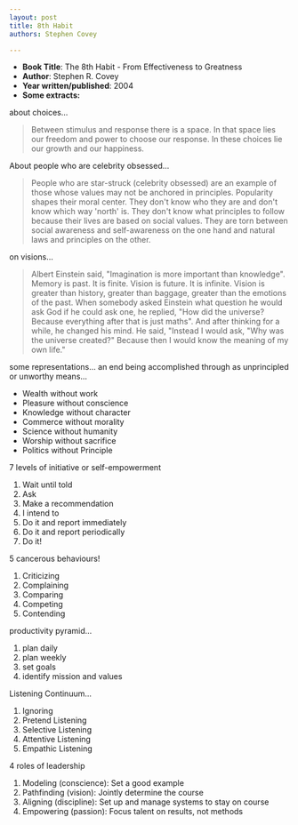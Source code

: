```yaml
---
layout: post
title: 8th Habit
authors: Stephen Covey

---
```


- **Book Title**: The 8th Habit - From Effectiveness to Greatness
- **Author**: Stephen R. Covey
- **Year written/published**: 2004
- **Some extracts:**

about choices...

> Between stimulus and response there is a space. In that space lies our freedom and power to choose our response. In these choices lie our growth and our happiness.

About people who are celebrity obsessed...

> People who are star-struck (celebrity obsessed) are an example of those whose values may not be anchored in principles. Popularity shapes their moral center. They don't know who they are and don't know which way 'north' is. They don't know what principles to follow because their lives are based on social values. They are torn between social awareness and self-awareness on the one hand and natural laws and principles on the other.

on visions...

> Albert Einstein said, "Imagination is more important than knowledge". Memory is past. It is finite. Vision is future. It is infinite. Vision is greater than history, greater than baggage, greater than the emotions of the past. When somebody asked Einstein what question he would ask God if he could ask one, he replied, "How did the universe? Because everything after that is just maths". And after thinking for a while, he changed his mind. He said, "Instead I would ask, "Why was the universe created?" Because then I would know the meaning of my own life."

some representations... an end being accomplished through as unprincipled or unworthy means...

- Wealth without work
- Pleasure without conscience
- Knowledge without character
- Commerce without morality
- Science without humanity
- Worship without sacrifice
- Politics without Principle

7 levels of initiative or self-empowerment

1. Wait until told
2. Ask
3. Make a recommendation
4. I intend to
5. Do it and report immediately
6. Do it and report periodically
7. Do it!

5 cancerous behaviours!

1. Criticizing
2. Complaining
3. Comparing
4. Competing
5. Contending

productivity pyramid...

1. plan daily
2. plan weekly
3. set goals
4. identify mission and values

Listening Continuum...

1. Ignoring
2. Pretend Listening
3. Selective Listening
4. Attentive Listening
5. Empathic Listening

4 roles of leadership

1. Modeling (conscience): Set a good example
2. Pathfinding (vision): Jointly determine the course
3. Aligning (discipline): Set up and manage systems to stay on course
4. Empowering (passion): Focus talent on results, not methods
